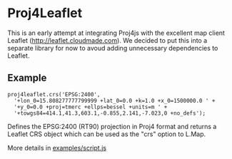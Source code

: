 # Proj4Leaflet

This is an early attempt at integrating Proj4js with the excellent map client Leaflet (http://leaflet.cloudmade.com). We decided to put this into a separate library for now to avoud adding unnecessary dependencies to Leaflet.

## Example

    proj4leaflet.crs('EPSG:2400',
      '+lon_0=15.808277777799999 +lat_0=0.0 +k=1.0 +x_0=1500000.0 ' +
      '+y_0=0.0 +proj=tmerc +ellps=bessel +units=m ' +
      '+towgs84=414.1,41.3,603.1,-0.855,2.141,-7.023,0 +no_defs');

Defines the EPSG:2400 (RT90) projection in Proj4 format and returns a Leaflet CRS object which can be used as the "crs" option to L.Map.

More details in [examples/script.js](https://github.com/kartena/Proj4Leaflet/blob/master/examples/script.js)